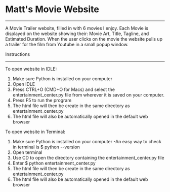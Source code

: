 # Matt's Movie Website

---------------

A Movie Trailer website, filled in with 6 movies I enjoy.
Each Movie is displayed on the website showing their: Movie Art, Title, Tagline, and Estimated Duration.
When the user clicks on the movie the website pulls up a trailer for the film from Youtube in a small popup window.

Instructions

-------
To open website in IDLE:

1. Make sure Python is installed on your computer
2. Open IDLE
3. Press CTRL+O (CMD+O for Macs) and select the entertainment_center.py file from wherever it is saved on your computer.
4. Press F5 to run the program
5. The html file will then be create in the same directory as entertainment_center.py
6. The html file will also be automatically opened in the default web browser

To open website in Terminal:

1. Make sure Python is installed on your computer
        -An easy way to check in terminal is $ python --version
2. Open terminal
3. Use CD to open the directory containing the entertainment_center.py file
4. Enter $ python entertainment_center.py
5. The html file will then be create in the same directory as entertainment_center.py
6. The html file will also be automatically opened in the default web browser
